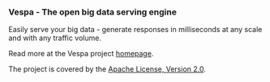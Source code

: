 ### Vespa - The open big data serving engine
Easily serve your big data - generate responses in milliseconds at any scale and with any traffic volume.

Read more at the Vespa project [homepage](http://docs.vespa.ai).

The project is covered by the [Apache License, Version 2.0](https://www.apache.org/licenses/LICENSE-2.0).
